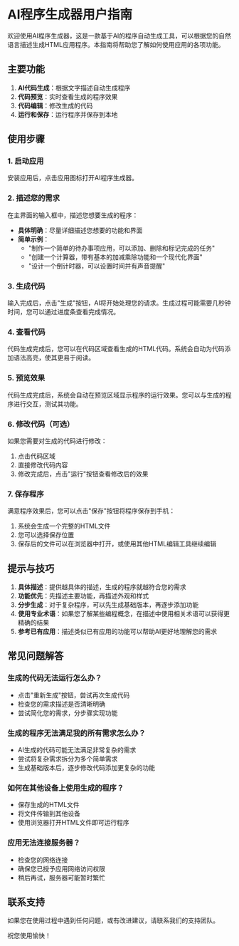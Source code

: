 # AI程序生成器用户指南

欢迎使用AI程序生成器，这是一款基于AI的程序自动生成工具，可以根据您的自然语言描述生成HTML应用程序。本指南将帮助您了解如何使用应用的各项功能。

## 主要功能

1. **AI代码生成**：根据文字描述自动生成程序
2. **代码预览**：实时查看生成的程序效果
3. **代码编辑**：修改生成的代码
4. **运行和保存**：运行程序并保存到本地

## 使用步骤

### 1. 启动应用

安装应用后，点击应用图标打开AI程序生成器。

### 2. 描述您的需求

在主界面的输入框中，描述您想要生成的程序：

- **具体明确**：尽量详细描述您想要的功能和界面
- **简单示例**：
  - "制作一个简单的待办事项应用，可以添加、删除和标记完成的任务"
  - "创建一个计算器，带有基本的加减乘除功能和一个现代化界面"
  - "设计一个倒计时器，可以设置时间并有声音提醒"

### 3. 生成代码

输入完成后，点击"生成"按钮，AI将开始处理您的请求。生成过程可能需要几秒钟时间，您可以通过进度条查看完成情况。

### 4. 查看代码

代码生成完成后，您可以在代码区域查看生成的HTML代码。系统会自动为代码添加语法高亮，使其更易于阅读。

### 5. 预览效果

代码生成完成后，系统会自动在预览区域显示程序的运行效果。您可以与生成的程序进行交互，测试其功能。

### 6. 修改代码（可选）

如果您需要对生成的代码进行修改：

1. 点击代码区域
2. 直接修改代码内容
3. 修改完成后，点击"运行"按钮查看修改后的效果

### 7. 保存程序

满意程序效果后，您可以点击"保存"按钮将程序保存到手机：

1. 系统会生成一个完整的HTML文件
2. 您可以选择保存位置
3. 保存后的文件可以在浏览器中打开，或使用其他HTML编辑工具继续编辑

## 提示与技巧

1. **具体描述**：提供越具体的描述，生成的程序就越符合您的需求
2. **功能优先**：先描述主要功能，再描述外观和样式
3. **分步生成**：对于复杂程序，可以先生成基础版本，再逐步添加功能
4. **使用专业术语**：如果您了解某些编程概念，在描述中使用相关术语可以获得更精确的结果
5. **参考已有应用**：描述类似已有应用的功能可以帮助AI更好地理解您的需求

## 常见问题解答

### 生成的代码无法运行怎么办？

- 点击"重新生成"按钮，尝试再次生成代码
- 检查您的需求描述是否清晰明确
- 尝试简化您的需求，分步骤实现功能

### 生成的程序无法满足我的所有需求怎么办？

- AI生成的代码可能无法满足非常复杂的需求
- 尝试将复杂需求拆分为多个简单需求
- 生成基础版本后，逐步修改代码添加更复杂的功能

### 如何在其他设备上使用生成的程序？

- 保存生成的HTML文件
- 将文件传输到其他设备
- 使用浏览器打开HTML文件即可运行程序

### 应用无法连接服务器？

- 检查您的网络连接
- 确保您已授予应用网络访问权限
- 稍后再试，服务器可能暂时繁忙

## 联系支持

如果您在使用过程中遇到任何问题，或有改进建议，请联系我们的支持团队。

祝您使用愉快！ 